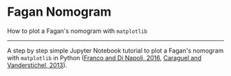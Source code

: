 # Fagan Nomogram
How to plot a Fagan's nomogram with `matplotlib`

***

A step by step simple Jupyter Notebook tutorial to plot a Fagan's nomogram  with `matplotlib` in Python ([Franco and Di Napoli, 2016](https://scholar.google.com/scholar_url?url=https://journals.aboutscience.eu/index.php/gcnd/article/download/769/682&hl=it&sa=T&oi=gsb-gga&ct=res&cd=0&d=6813843125631745753&ei=48HOXtH0Eo2emQHK84qgCA&scisig=AAGBfm0WQrI7IK73SVm4sy6aa2SV389Uyw), [Caraguel and Vanderstichel, 2013](https://scholar.google.com/scholar_url?url=https://pdfs.semanticscholar.org/14a2/9ceb40cb45305fcca31c0124d67e7b0f5bd9.pdf&hl=it&sa=T&oi=gsb-gga&ct=res&cd=0&d=8551469495142906828&ei=F8LOXt-4Hc-_mAHJubjQBQ&scisig=AAGBfm0i7bSlXZomk-uGWq7wKhKAzHZE-A)).

